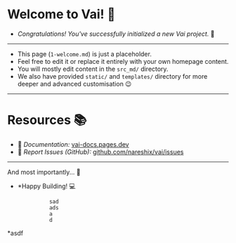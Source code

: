 

# Welcome to Vai! 🥳


- *Congratulations! You've successfully initialized a new Vai project.* 🎉

---


- This page (`1-welcome.md`) is just a placeholder.
- Feel free to edit it or replace it entirely with your own homepage content.
- You will mostly edit content in the `src_md/` directory.
-  We also have provided `static/` and `templates/` directory for more deeper and advanced customisation 😉 

---

# Resources 📚

*   📖 *Documentation:* [vai-docs.pages.dev](https://vai-docs.pages.dev/)
*   🐞 *Report Issues (GitHub):* [github.com/nareshix/vai/issues](https://github.com/nareshix/vai/issues)

---

 And most importantly... 🥁
- *Happy Building! 💻
                
                sad
                ads
                a
                d
*asdf
